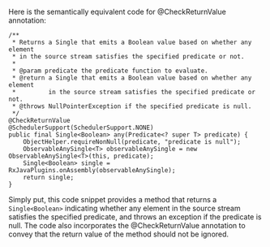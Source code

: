 Here is the semantically equivalent code for @CheckReturnValue annotation:

    /**
     * Returns a Single that emits a Boolean value based on whether any element
     * in the source stream satisfies the specified predicate or not.
     *
     * @param predicate the predicate function to evaluate.
     * @return a Single that emits a Boolean value based on whether any element
     *         in the source stream satisfies the specified predicate or not.
     * @throws NullPointerException if the specified predicate is null.
     */
    @CheckReturnValue
    @SchedulerSupport(SchedulerSupport.NONE)
    public final Single<Boolean> any(Predicate<? super T> predicate) {
        ObjectHelper.requireNonNull(predicate, "predicate is null");
        ObservableAnySingle<T> observableAnySingle = new ObservableAnySingle<T>(this, predicate);
        Single<Boolean> single = RxJavaPlugins.onAssembly(observableAnySingle);
        return single;
    } 

Simply put, this code snippet provides a method that returns a `Single<Boolean>` indicating whether any element in the source stream satisfies the specified predicate, and throws an exception if the predicate is null. The code also incorporates the @CheckReturnValue annotation to convey that the return value of the method should not be ignored.